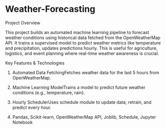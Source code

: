 # Weather-Forecasting

Project Overview

This project builds an automated machine learning pipeline to forecast weather conditions using historical data fetched from the OpenWeatherMap API. It trains a supervised model to predict weather metrics like temperature and precipitation, updates predictions hourly. This is useful for agriculture, logistics, and event planning where real-time weather awareness is crucial.

Key Features & Technologies

  1. Automated Data FetchingFetches weather data for the last 5 hours from OpenWeatherMap.

  2. Machine Learning ModelTrains a model to predict future weather conditions (e.g., temperature, rain).

  3. Hourly SchedulerUses schedule module to update data, retrain, and predict every hour.

  4. Pandas, Scikit-learn, OpenWeatherMap API, Joblib, Schedule, Jupyter Notebook
